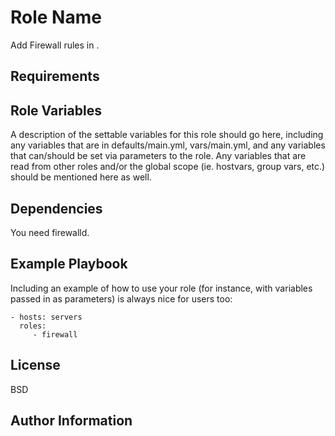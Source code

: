 Role Name
=========

Add Firewall rules in .

Requirements
------------


Role Variables
--------------

A description of the settable variables for this role should go here, including any variables that are in defaults/main.yml, vars/main.yml, and any variables that can/should be set via parameters to the role. Any variables that are read from other roles and/or the global scope (ie. hostvars, group vars, etc.) should be mentioned here as well.

Dependencies
------------

You need firewalld.

Example Playbook
----------------

Including an example of how to use your role (for instance, with variables passed in as parameters) is always nice for users too:

    - hosts: servers
      roles:
         - firewall

License
-------

BSD

Author Information
------------------

